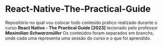 # React-Native-The-Practical-Guide
Repositório no qual vou colocar todo conteúdo prático realizado durante o curso **React Native - The Practical Guide [2023]** lecionado pelo professor **_Maximilian Schwarzmüller_**
Os conteúdos foram separados em branchs, onde cada uma representa uma sessão do curso e o que foi aprendido.
